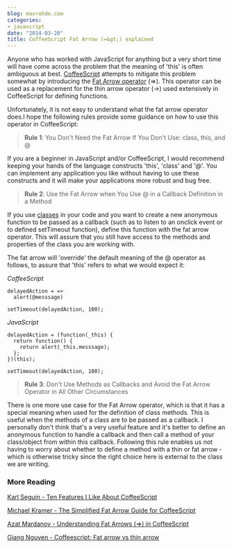 ```yaml
---
blog: maxrohde.com
categories:
- javascript
date: "2014-03-20"
title: CoffeeScript Fat Arrow (=&gt;) explained
---
```


Anyone who has worked with JavaScript for anything but a very short time will have come across the problem that the meaning of 'this' is often ambiguous at best. [CoffeeScript](http://coffeescript.org/) attempts to mitigate this problem somewhat by introducing the [Fat Arrow operator](http://coffeescript.org/#fat-arrow) (=>). This operator can be used as a replacement for the thin arrow operator (->) used extensively in CoffeeScript for defining functions.

Unfortunately, it is not easy to understand what the fat arrow operator does.I hope the following rules provide some guidance on how to use this operator in CoffeeScript:

> **Rule 1**: You Don't Need the Fat Arrow If You Don't Use: class, this, and @

If you are a beginner in JavaScript and/or CoffeeScript, I would recommend keeping your hands of the language constructs 'this', 'class' and '@'. You can implement any application you like without having to use these constructs and it will make your applications more robust and bug free.

> **Rule 2**: Use the Fat Arrow when You Use @ in a Callback Definition in a Method

If you use [classes](http://coffeescript.org/#classes) in your code and you want to create a new anonymous function to be passed as a callback (such as to listen to an onclick event or to defined setTimeout function), define this function with the fat arrow operator. This will assure that you still have access to the methods and properties of the class you are working with.

The fat arrow will 'override' the default meaning of the @ operator as follows, to assure that 'this' refers to what we would expect it:

_CoffeeScript_

```
delayedAction = =>
  alert(@messsage)

setTimeout(delayedAction, 100);
```

_JavaScript_

```
delayedAction = (function(_this) {
  return function() {
    return alert(_this.messsage);
  };
})(this);

setTimeout(delayedAction, 100);
```

> **Rule 3**: Don't Use Methods as Callbacks and Avoid the Fat Arrow Operator in All Other Circumstances

There is one more use case for the Fat Arrow operator, which is that it has a special meaning when used for the definition of class methods. This is useful when the methods of a class are to be passed as a callback. I personally don't think that's a very useful feature and it's better to define an anonymous function to handle a callback and then call a method of your class/object from within this callback. Following this rule enables us not having to worry about whether to define a method with a thin or fat arrow - which is otherwise tricky since the right choice here is external to the class we are writing.

### More Reading

[Karl Seguin - Ten Features I Like About CoffeeScript](http://openmymind.net/2012/5/16/Ten-Features-I-Like-About-CoffeeScript/)

[Michael Kramer - The Simplified Fat Arrow Guide for CoffeeScript](http://michaeljosephkramer.com/2013/03/12/the-simplified-fat-arrow-guide-for-coffeescript/)

[Azat Mardanov - Understanding Fat Arrows (=>) in CoffeeScript](http://webapplog.com/understanding-fat-arrows-in-coffeescript/)

[Giang Nguyen - Coffeescript: Fat arrow vs thin arrow](http://giangnguyen.net/2014/02/16/coffeescript-fat-arrow-vs-thin-arrow/)
